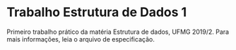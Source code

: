 # Trabalho Estrutura de Dados 1
Primeiro trabalho prático da matéria Estrutura de dados, UFMG 2019/2. Para mais informações, leia o arquivo de especificação.
